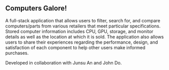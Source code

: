 ## Computers Galore!

A full-stack application that allows users to filter, search for, and compare computers/parts from various retailers that meet particular specifications. Stored computer information includes CPU, GPU, storage, and monitor details as well as the location at which it is sold. The application also allows users to share their experiences regarding the performance, design, and satisfaction of each component to help other users make informed purchases. 

Developed in collaboration with Junsu An and John Do.